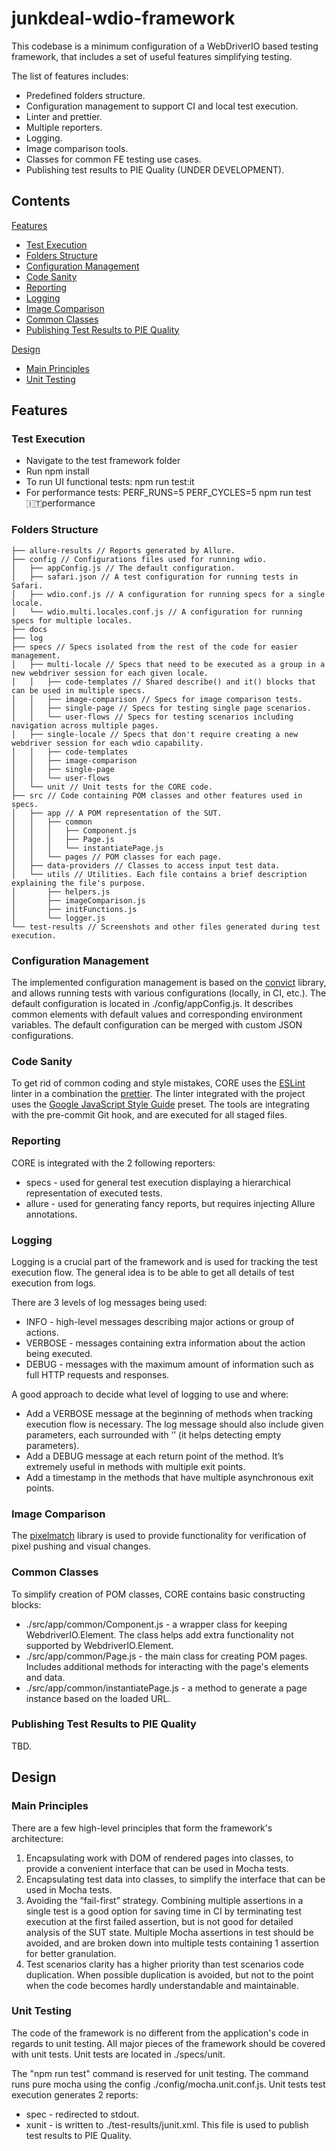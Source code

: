 # junkdeal-wdio-framework

This codebase is a minimum configuration of a WebDriverIO based testing framework, that includes a set of useful
features simplifying testing.

The list of features includes:

-   Predefined folders structure.
-   Configuration management to support CI and local test execution.
-   Linter and prettier.
-   Multiple reporters.
-   Logging.
-   Image comparison tools.
-   Classes for common FE testing use cases.
-   Publishing test results to PIE Quality (UNDER DEVELOPMENT).

## Contents

[Features](#features)

-   [Test Execution](#test-execution)
-   [Folders Structure](#folders-structure)
-   [Configuration Management](#configuration-management)
-   [Code Sanity](#code-sanity)
-   [Reporting](#reporting)
-   [Logging](#logging)
-   [Image Comparison](#image-comparison)
-   [Common Classes](#common-classes)
-   [Publishing Test Results to PIE Quality](#publishing-test-results-to-pie-quality)

[Design](#design)

-   [Main Principles](#main-principles)
-   [Unit Testing](#unit-testing)

## Features

### Test Execution

-   Navigate to the test framework folder
-   Run npm install
-   To run UI functional tests: npm run test:it
-   For performance tests: PERF_RUNS=5 PERF_CYCLES=5 npm run test:it:performance

### Folders Structure

```
├── allure-results // Reports generated by Allure.
├── config // Configurations files used for running wdio.
│   ├── appConfig.js // The default configuration.
│   ├── safari.json // A test configuration for running tests in Safari.
│   ├── wdio.conf.js // A configuration for running specs for a single locale.
│   └── wdio.multi.locales.conf.js // A configuration for running specs for multiple locales.
├── docs
├── log
├── specs // Specs isolated from the rest of the code for easier management.
│   ├── multi-locale // Specs that need to be executed as a group in a new webdriver session for each given locale.
│   │   ├── code-templates // Shared describe() and it() blocks that can be used in multiple specs.
│   │   ├── image-comparison // Specs for image comparison tests.
│   │   ├── single-page // Specs for testing single page scenarios.
│   │   └── user-flows // Specs for testing scenarios including navigation across multiple pages.
│   ├── single-locale // Specs that don't require creating a new webdriver session for each wdio capability.
│   │   ├── code-templates
│   │   ├── image-comparison
│   │   ├── single-page
│   │   └── user-flows
│   └── unit // Unit tests for the CORE code.
├── src // Code containing POM classes and other features used in specs.
│   ├── app // A POM representation of the SUT.
│   │   ├── common
│   │   │   ├── Component.js
│   │   │   ├── Page.js
│   │   │   └── instantiatePage.js
│   │   └── pages // POM classes for each page.
│   ├── data-providers // Classes to access input test data.
│   └── utils // Utilities. Each file contains a brief description explaining the file's purpose.
│       ├── helpers.js
│       ├── imageComparison.js
│       ├── initFunctions.js
│       └── logger.js
└── test-results // Screenshots and other files generated during test execution.
```

### Configuration Management

The implemented configuration management is based on the [convict](https://www.npmjs.com/package/convict)
library, and allows running tests with various configurations (locally, in CI, etc.). The default configuration is
located in ./config/appConfig.js. It describes common elements with default values and corresponding environment
variables. The default configuration can be merged with custom JSON configurations.

### Code Sanity

To get rid of common coding and style mistakes, CORE uses the [ESLint](https://github.com/eslint/eslint) linter
in a combination the [prettier](https://prettier.io).
The linter integrated with the project uses the [Google JavaScript Style Guide](https://google.github.io/styleguide/jsguide.html) preset.
The tools are integrating with the pre-commit Git hook, and are executed for all staged files.

### Reporting

CORE is integrated with the 2 following reporters:

-   specs - used for general test execution displaying a hierarchical representation of executed tests.
-   allure - used for generating fancy reports, but requires injecting Allure annotations.

### Logging

Logging is a crucial part of the framework and is used for tracking the test execution flow.
The general idea is to be able to get all details of test execution from logs.

There are 3 levels of log messages being used:

-   INFO - high-level messages describing major actions or group of actions.
-   VERBOSE - messages containing extra information about the action being executed.
-   DEBUG - messages with the maximum amount of information such as full HTTP requests and responses.

A good approach to decide what level of logging to use and where:

-   Add a VERBOSE message at the beginning of methods when tracking execution flow is necessary. The log message should
    also include given parameters, each surrounded with ‘’ (it helps detecting empty parameters).
-   Add a DEBUG message at each return point of the method. It’s extremely useful in methods with multiple exit points.
-   Add a timestamp in the methods that have multiple asynchronous exit points.

### Image Comparison

The [pixelmatch](https://github.com/mapbox/pixelmatch) library is used to provide functionality for verification of
pixel pushing and visual changes.

### Common Classes

To simplify creation of POM classes, CORE contains basic constructing blocks:

-   ./src/app/common/Component.js - a wrapper class for keeping WebdriverIO.Element.
    The class helps add extra functionality not supported by WebdriverIO.Element.
-   ./src/app/common/Page.js - the main class for creating POM pages.
    Includes additional methods for interacting with the page's elements and data.
-   ./src/app/common/instantiatePage.js - a method to generate a page instance based on the loaded URL.

### Publishing Test Results to PIE Quality

TBD.

## Design

### Main Principles

There are a few high-level principles that form the framework's architecture:

1. Encapsulating work with DOM of rendered pages into classes, to provide a convenient interface that can be used
   in Mocha tests.
2. Encapsulating test data into classes, to simplify the interface that can be used in Mocha tests.
3. Avoiding the “fail-first” strategy. Combining multiple assertions in a single test is a good option for saving time
   in CI by terminating test execution at the first failed assertion, but is not good for detailed analysis of the SUT
   state. Multiple Mocha assertions in test should be avoided, and are broken down into multiple tests containing
   1 assertion for better granulation.
4. Test scenarios clarity has a higher priority than test scenarios code duplication. When possible duplication
   is avoided, but not to the point when the code becomes hardly understandable and maintainable.

### Unit Testing

The code of the framework is no different from the application's code in regards to unit testing. All major pieces of
the framework should be covered with unit tests. Unit tests are located in ./specs/unit.

The "npm run test" command is reserved for unit testing. The command runs pure mocha using the config ./config/mocha.unit.conf.js.
Unit tests test execution generates 2 reports:

-   spec - redirected to stdout.
-   xunit - is written to ./test-results/junit.xml. This file is used to publish test results to PIE Quality.
